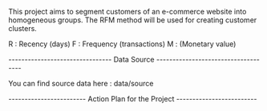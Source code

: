 This project aims to segment customers of an e-commerce website into homogeneous
groups. 
The RFM method will be used for creating customer clusters.

R : Recency (days)
F : Frequency (transactions)
M : (Monetary value)

-------------------------------- Data Source ------------------------------------

You can find source data here : data/source

------------------------ Action Plan for the Project -------------------------

 
